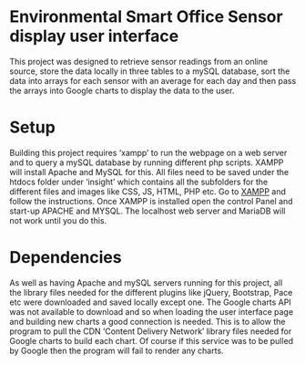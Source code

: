 # Environmental Smart Office Sensor display user interface
This project was designed to retrieve sensor readings from an online source, store the data locally in three tables to a mySQL database, sort the data into arrays for each sensor with an average for each day and then pass the arrays into Google charts to display the data to the user.
# Setup
Building this project requires ‘xampp’ to run the webpage on a web server and to query a mySQL database by running different php scripts. XAMPP will install Apache and MySQL for this. All files need to be saved under the htdocs folder under ‘insight’ which contains all the subfolders for the different files and images like CSS, JS, HTML, PHP etc. Go to [XAMPP](https://www.apachefriends.org/download.html) and follow the instructions. Once XAMPP is installed open the control Panel and start-up APACHE and MYSQL. The localhost web server and MariaDB will not work until you do this.
# Dependencies
As well as having Apache and mySQL servers running for this project, all the library files needed for the different plugins like jQuery, Bootstrap, Pace etc were downloaded and saved locally except one. The Google charts API was not available to download and so when loading the user interface page and building new charts a good connection is needed. This is to allow the program to pull the CDN ‘Content Delivery Network’ library files needed for Google charts to build each chart. Of course if this service was to be pulled by Google then the program will fail to render any charts.
